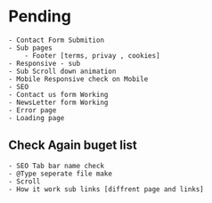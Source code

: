 # Pending

    - Contact Form Submition
    - Sub pages
        - Footer [terms, privay , cookies]
    - Responsive - sub
    - Sub Scroll down animation
    - Mobile Responsive check on Mobile
    - SEO
    - Contact us form Working
    - NewsLetter form Working
    - Error page
    - Loading page

## Check Again buget list

    - SEO Tab bar name check
    - @Type seperate file make
    - Scroll
    - How it work sub links [diffrent page and links]
